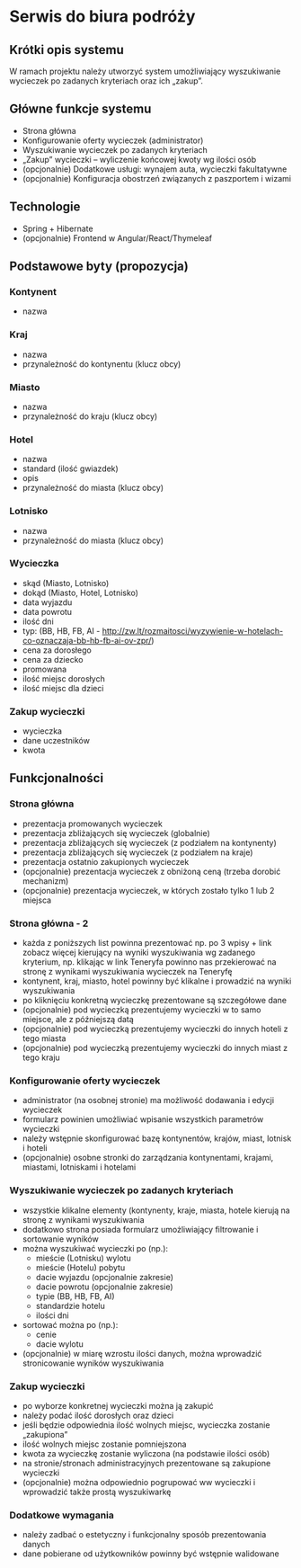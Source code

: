 # Serwis do biura podróży

## Krótki opis systemu

W ramach projektu należy utworzyć system umożliwiający wyszukiwanie wycieczek po zadanych kryteriach oraz ich „zakup”.

## Główne funkcje systemu

* Strona główna
* Konfigurowanie oferty wycieczek (administrator)
* Wyszukiwanie wycieczek po zadanych kryteriach
* „Zakup” wycieczki – wyliczenie końcowej kwoty wg ilości osób
* (opcjonalnie) Dodatkowe usługi: wynajem auta, wycieczki fakultatywne
* (opcjonalnie) Konfiguracja obostrzeń związanych z paszportem i wizami

## Technologie
* Spring + Hibernate
* (opcjonalnie) Frontend w Angular/React/Thymeleaf

## Podstawowe byty (propozycja)
### Kontynent
* nazwa
### Kraj
* nazwa
* przynależność do kontynentu (klucz obcy)
### Miasto
* nazwa
* przynależność do kraju (klucz obcy)
### Hotel
* nazwa
* standard (ilość gwiazdek)
* opis
* przynależność do miasta (klucz obcy)
### Lotnisko
* nazwa
* przynależność do miasta (klucz obcy)
### Wycieczka
* skąd (Miasto, Lotnisko)
* dokąd (Miasto, Hotel, Lotnisko)
* data wyjazdu
* data powrotu
* ilość dni
* typ: (BB, HB, FB, AI - http://zw.lt/rozmaitosci/wyzywienie-w-hotelach-co-oznaczaja-bb-hb-fb-ai-ov-zpr/)
* cena za dorosłego
* cena za dziecko
* promowana
* ilość miejsc dorosłych
* ilość miejsc dla dzieci
### Zakup wycieczki
* wycieczka
* dane uczestników
* kwota

## Funkcjonalności
### Strona główna
* prezentacja promowanych wycieczek
* prezentacja zbliżających się wycieczek (globalnie)
* prezentacja zbliżających się wycieczek (z podziałem na kontynenty)
* prezentacja zbliżających się wycieczek (z podziałem na kraje)
* prezentacja ostatnio zakupionych wycieczek
* (opcjonalnie) prezentacja wycieczek z obniżoną ceną (trzeba dorobić mechanizm)
* (opcjonalnie) prezentacja wycieczek, w których zostało tylko 1 lub 2 miejsca
### Strona główna - 2
* każda z poniższych list powinna prezentować np. po 3 wpisy + link zobacz więcej kierujący na wyniki wyszukiwania wg zadanego kryterium, np. klikając w link Teneryfa powinno nas przekierować na stronę z wynikami wyszukiwania wycieczek na Teneryfę
* kontynent, kraj, miasto, hotel powinny być klikalne i prowadzić na wyniki wyszukiwania
* po kliknięciu konkretną wycieczkę prezentowane są szczegółowe dane
* (opcjonalnie) pod wycieczką prezentujemy wycieczki w to samo miejsce, ale z późniejszą datą
* (opcjonalnie) pod wycieczką prezentujemy wycieczki do innych hoteli z tego miasta
* (opcjonalnie) pod wycieczką prezentujemy wycieczki do innych miast z tego kraju
### Konfigurowanie oferty wycieczek
* administrator (na osobnej stronie) ma możliwość dodawania i edycji wycieczek
* formularz powinien umożliwiać wpisanie wszystkich parametrów wycieczki
* należy wstępnie skonfigurować bazę kontynentów, krajów, miast, lotnisk i hoteli
* (opcjonalnie) osobne stronki do zarządzania kontynentami, krajami, miastami, lotniskami i hotelami
### Wyszukiwanie wycieczek po zadanych kryteriach
* wszystkie klikalne elementy (kontynenty, kraje, miasta, hotele kierują na stronę z wynikami wyszukiwania
* dodatkowo strona posiada formularz umożliwiający filtrowanie i sortowanie wyników
* można wyszukiwać wycieczki po (np.):
  * mieście (Lotnisku) wylotu
  * mieście (Hotelu) pobytu
  * dacie wyjazdu (opcjonalnie zakresie)
  * dacie powrotu (opcjonalnie zakresie)
  * typie (BB, HB, FB, AI)
  * standardzie hotelu
  * ilości dni
* sortować można po (np.):
  * cenie
  * dacie wylotu
* (opcjonalnie) w miarę wzrostu ilości danych, można wprowadzić stronicowanie wyników wyszukiwania

### Zakup wycieczki
* po wyborze konkretnej wycieczki można ją zakupić
* należy podać ilość dorosłych oraz dzieci
* jeśli będzie odpowiednia ilość wolnych miejsc, wycieczka zostanie „zakupiona”
* ilość wolnych miejsc zostanie pomniejszona
* kwota za wycieczkę zostanie wyliczona (na podstawie ilości osób)
* na stronie/stronach administracyjnych prezentowane są zakupione wycieczki
* (opcjonalnie) można odpowiednio pogrupować ww wycieczki i wprowadzić także prostą wyszukiwarkę
### Dodatkowe wymagania
* należy zadbać o estetyczny i funkcjonalny sposób prezentowania danych
* dane pobierane od użytkowników powinny być wstępnie walidowane